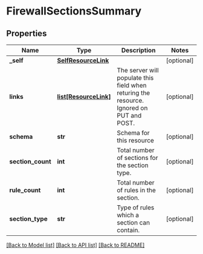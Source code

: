 # FirewallSectionsSummary

## Properties
Name | Type | Description | Notes
------------ | ------------- | ------------- | -------------
**_self** | [**SelfResourceLink**](SelfResourceLink.md) |  | [optional] 
**links** | [**list[ResourceLink]**](ResourceLink.md) | The server will populate this field when returing the resource. Ignored on PUT and POST. | [optional] 
**schema** | **str** | Schema for this resource | [optional] 
**section_count** | **int** | Total number of sections for the section type. | [optional] 
**rule_count** | **int** | Total number of rules in the section. | [optional] 
**section_type** | **str** | Type of rules which a section can contain. | [optional] 

[[Back to Model list]](../README.md#documentation-for-models) [[Back to API list]](../README.md#documentation-for-api-endpoints) [[Back to README]](../README.md)

